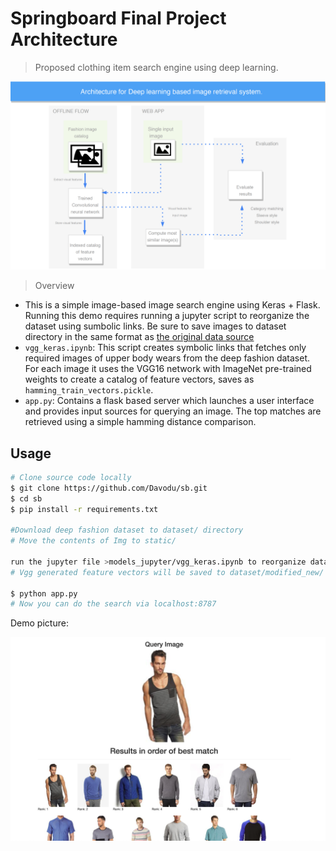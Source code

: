 # Springboard Final Project Architecture

>Proposed clothing item search engine using deep learning.

![Architecture Diagram](pics/Project_architecture.png "Architecture Diagram")

> Overview
- This is a simple image-based image search engine using Keras + Flask. Running this demo requires running a jupyter script to reorganize the dataset using sumbolic links. Be sure to save images to dataset directory in the same format as [the original data source](https://drive.google.com/drive/folders/0B7EVK8r0v71pQ2FuZ0k0QnhBQnc)  
- `vgg_keras.ipynb`: This script creates symbolic links that fetches only required images of upper body  wears from the deep fashion dataset. For each image it uses the VGG16 network with ImageNet pre-trained weights to create a catalog of feature vectors, saves as `hamming_train_vectors.pickle`.
- `app.py`: Contains a flask based server which launches a user interface and provides input sources for querying an image. The top matches are retrieved using a simple hamming distance comparison.

## Usage
```bash
# Clone source code locally
$ git clone https://github.com/Davodu/sb.git
$ cd sb
$ pip install -r requirements.txt

#Download deep fashion dataset to dataset/ directory
# Move the contents of Img to static/

run the jupyter file >models_jupyter/vgg_keras.ipynb to reorganize dataset.
# Vgg generated feature vectors will be saved to dataset/modified_new/

$ python app.py
# Now you can do the search via localhost:8787
```

Demo picture:

![Demo](pics/demo_pic.png)